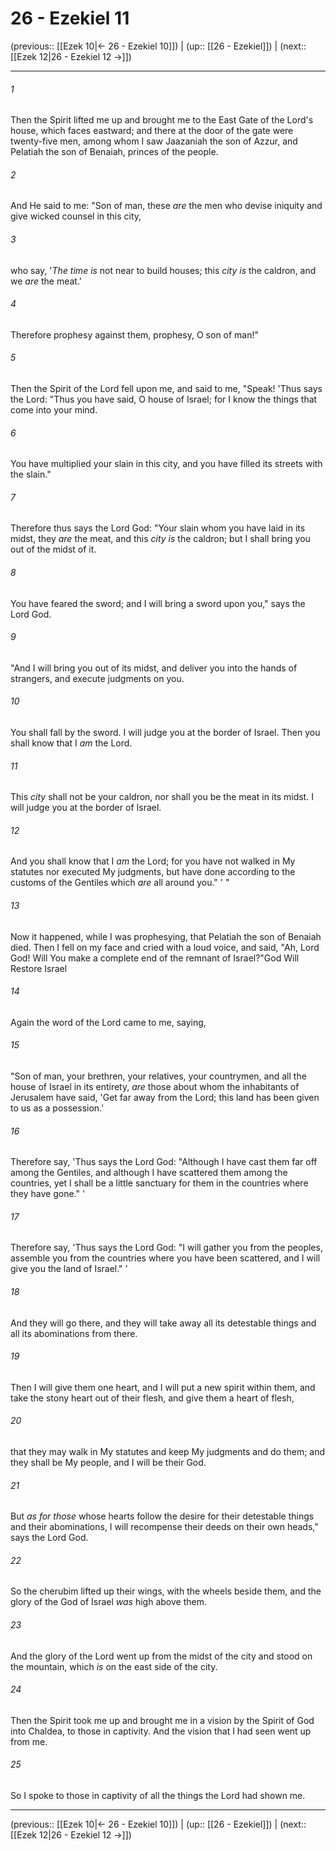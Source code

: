 # 26 - Ezekiel 11

(previous:: [[Ezek 10|← 26 - Ezekiel 10]]) | (up:: [[26 - Ezekiel]]) | (next:: [[Ezek 12|26 - Ezekiel 12 →]])

***


###### 1 
Then the Spirit lifted me up and brought me to the East Gate of the Lord's house, which faces eastward; and there at the door of the gate were twenty-five men, among whom I saw Jaazaniah the son of Azzur, and Pelatiah the son of Benaiah, princes of the people. 

###### 2 
And He said to me: "Son of man, these _are_ the men who devise iniquity and give wicked counsel in this city, 

###### 3 
who say, '_The time is_ not near to build houses; this _city is_ the caldron, and we _are_ the meat.' 

###### 4 
Therefore prophesy against them, prophesy, O son of man!" 

###### 5 
Then the Spirit of the Lord fell upon me, and said to me, "Speak! 'Thus says the Lord: "Thus you have said, O house of Israel; for I know the things that come into your mind. 

###### 6 
You have multiplied your slain in this city, and you have filled its streets with the slain." 

###### 7 
Therefore thus says the Lord God: "Your slain whom you have laid in its midst, they _are_ the meat, and this _city is_ the caldron; but I shall bring you out of the midst of it. 

###### 8 
You have feared the sword; and I will bring a sword upon you," says the Lord God. 

###### 9 
"And I will bring you out of its midst, and deliver you into the hands of strangers, and execute judgments on you. 

###### 10 
You shall fall by the sword. I will judge you at the border of Israel. Then you shall know that I _am_ the Lord. 

###### 11 
This _city_ shall not be your caldron, nor shall you be the meat in its midst. I will judge you at the border of Israel. 

###### 12 
And you shall know that I _am_ the Lord; for you have not walked in My statutes nor executed My judgments, but have done according to the customs of the Gentiles which _are_ all around you." ' " 

###### 13 
Now it happened, while I was prophesying, that Pelatiah the son of Benaiah died. Then I fell on my face and cried with a loud voice, and said, "Ah, Lord God! Will You make a complete end of the remnant of Israel?"God Will Restore Israel 

###### 14 
Again the word of the Lord came to me, saying, 

###### 15 
"Son of man, your brethren, your relatives, your countrymen, and all the house of Israel in its entirety, _are_ those about whom the inhabitants of Jerusalem have said, 'Get far away from the Lord; this land has been given to us as a possession.' 

###### 16 
Therefore say, 'Thus says the Lord God: "Although I have cast them far off among the Gentiles, and although I have scattered them among the countries, yet I shall be a little sanctuary for them in the countries where they have gone." ' 

###### 17 
Therefore say, 'Thus says the Lord God: "I will gather you from the peoples, assemble you from the countries where you have been scattered, and I will give you the land of Israel." ' 

###### 18 
And they will go there, and they will take away all its detestable things and all its abominations from there. 

###### 19 
Then I will give them one heart, and I will put a new spirit within them, and take the stony heart out of their flesh, and give them a heart of flesh, 

###### 20 
that they may walk in My statutes and keep My judgments and do them; and they shall be My people, and I will be their God. 

###### 21 
But _as for those_ whose hearts follow the desire for their detestable things and their abominations, I will recompense their deeds on their own heads," says the Lord God. 

###### 22 
So the cherubim lifted up their wings, with the wheels beside them, and the glory of the God of Israel _was_ high above them. 

###### 23 
And the glory of the Lord went up from the midst of the city and stood on the mountain, which _is_ on the east side of the city. 

###### 24 
Then the Spirit took me up and brought me in a vision by the Spirit of God into Chaldea, to those in captivity. And the vision that I had seen went up from me. 

###### 25 
So I spoke to those in captivity of all the things the Lord had shown me.

***

(previous:: [[Ezek 10|← 26 - Ezekiel 10]]) | (up:: [[26 - Ezekiel]]) | (next:: [[Ezek 12|26 - Ezekiel 12 →]])
